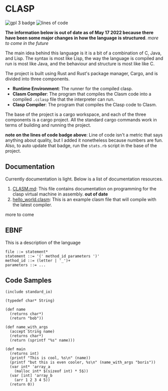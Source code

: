 # CLASP

![gpl 3 badge](https://img.shields.io/badge/license-GPL%203.0-blue)
![lines of code](https://img.shields.io/badge/lines%20of%20rust-5045-informational)

**The information below is out of date as of May 17 2022 because there have been some major changes
in how the language is structured**. *more to come in the future*

The main idea behind this language is it is a bit of a combination of C, Java,
and Lisp. The syntax is most like Lisp, the way the language is compiled
and run is most like Java, and the behaviour and structure is most like like C.

The project is built using Rust and Rust's package manager, Cargo, and is
divided into three components.

- **Runtime Environment**: The runner for the compiled clasp.
- **Clasm Compiler**: The program that compiles the Clasm code into a compiled `.cclasp` file that the interpreter can run.
- **Clasp Compiler**: The program that compiles the Clasp code to Clasm.

The base of the project is a cargo workspace, and each of the three components
is a cargo project. All the standard cargo commands work in terms of building
and running the project.

**note on the lines of code badge above**: Line of code isn't a metric that says
anything about quality, but I added it nonetheless because numbers are fun. Also,
to auto update that badge, run the `stats.rb` script in the base of the project.

## Documentation

Currently documentation is light. Below is a list of documentation resources.

1. [CLASM.md](CLASM.md): This file contains documentation on programming for the clasp virtual machine in assembly. **out of date**
2. [hello_world.clasm](assembler/test_files/hello_world.clasm): This is an example clasm file that will compile with the latest compiler.

more to come

## EBNF

This is a description of the language

```ebnf
file ::= statement*
statement ::= '(' method_id parameters ')'
method_id ::= (letter | '_')+
parameters ::= ...
```

## Code Samples

```text
(include standard_io)

(typedef char* String)

(def name
  (returns char*)
  (return "bob"))

(def name_with_args
  (accept String name)
  (returns char*)
  (return (sprintf "%s" name)))

(def main
  (returns int)
  (printf "This is cool, %s\n" (name))
  (printf "but this is even cooler, %s\n" (name_with_args "boris"))
  (var int* 'array_a
    (malloc int* $(sizeof int) * 5$))
  (var [int] 'array_b
    (arr 1 2 3 4 5))
  (return 0))
```
